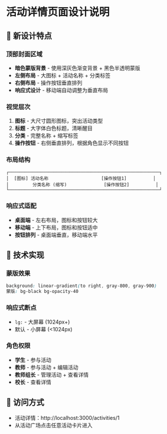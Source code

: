 # 活动详情页面设计说明

## 🎨 新设计特点

### 顶部封面区域
- **暗色蒙版背景** - 使用深灰色渐变背景 + 黑色半透明蒙版
- **左侧布局** - 大图标 + 活动名称 + 分类标签
- **右侧布局** - 操作按钮垂直排列
- **响应式设计** - 移动端自动调整为垂直布局

### 视觉层次
1. **图标** - 大尺寸圆形图标，突出活动类型
2. **标题** - 大字体白色标题，清晰醒目
3. **分类** - 完整名称 + 缩写标签
4. **操作按钮** - 右侧垂直排列，根据角色显示不同按钮

### 布局结构
```
┌─────────────────────────────────────────────────────────┐
│  [图标] 活动名称                    [操作按钮1]          │
│         分类名称 (缩写)              [操作按钮2]          │
└─────────────────────────────────────────────────────────┘
```

### 响应式适配
- **桌面端** - 左右布局，图标和按钮较大
- **移动端** - 上下布局，图标和按钮适中
- **按钮排列** - 桌面端垂直，移动端水平

## 🔧 技术实现

### 蒙版效果
```css
background: linear-gradient(to right, gray-800, gray-900)
蒙版: bg-black bg-opacity-40
```

### 响应式断点
- `lg:` - 大屏幕 (1024px+)
- 默认 - 小屏幕 (<1024px)

### 角色权限
- **学生** - 参与活动
- **教师** - 参与活动 + 编辑活动
- **教师组长** - 管理活动 + 查看详情
- **校长** - 查看详情

## 📱 访问方式
- 活动详情：http://localhost:3000/activities/1
- 从活动广场点击任意活动卡片进入
